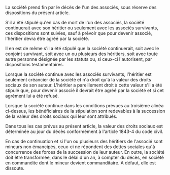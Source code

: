 La société prend fin par le décès de l'un des associés, sous réserve des dispositions du présent article.

S'il a été stipulé qu'en cas de mort de l'un des associés, la société continuerait avec son héritier ou seulement avec les associés survivants, ces dispositions sont suivies, sauf à prévoir que pour devenir associé, l'héritier devra être agréé par la société.

Il en est de même s'il a été stipulé que la société continuerait, soit avec le conjoint survivant, soit avec un ou plusieurs des héritiers, soit avec toute autre personne désignée par les statuts ou, si ceux-ci l'autorisent, par dispositions testamentaires.

Lorsque la société continue avec les associés survivants, l'héritier est seulement créancier de la société et n'a droit qu'à la valeur des droits sociaux de son auteur. L'héritier a pareillement droit à cette valeur s'il a été stipulé que, pour devenir associé il devrait être agréé par la société et si cet agrément lui a été refusé.

Lorsque la société continue dans les conditions prévues au troisième alinéa ci-dessus, les bénéficiaires de la stipulation sont redevables à la succession de la valeur des droits sociaux qui leur sont attribués.

Dans tous les cas prévus au présent article, la valeur des droits sociaux est déterminée au jour du décès conformément à l'article 1843-4 du code civil.

En cas de continuation et si l'un ou plusieurs des héritiers de l'associé sont mineurs non émancipés, ceux-ci ne répondent des dettes sociales qu'à concurrence des forces de la succession de leur auteur. En outre, la société doit être transformée, dans le délai d'un an, à compter du décès, en société en commandite dont le mineur devient commanditaire. A défaut, elle est dissoute.
